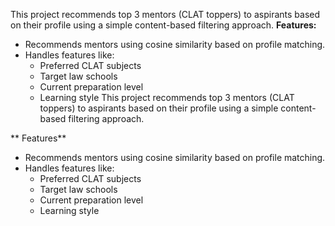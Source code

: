 This project recommends top 3 mentors (CLAT toppers) to aspirants based on their profile using a simple content-based filtering approach.
**Features:**
- Recommends mentors using cosine similarity based on profile matching.
- Handles features like:
  - Preferred CLAT subjects
  - Target law schools
  - Current preparation level
  - Learning style
This project recommends top 3 mentors (CLAT toppers) to aspirants based on their profile using a simple content-based filtering approach.

** Features**
- Recommends mentors using cosine similarity based on profile matching.
- Handles features like:
  - Preferred CLAT subjects
  - Target law schools
  - Current preparation level
  - Learning style
